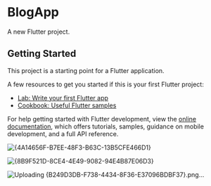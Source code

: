 # BlogApp

A new Flutter project.

## Getting Started

This project is a starting point for a Flutter application.

A few resources to get you started if this is your first Flutter project:

- [Lab: Write your first Flutter app](https://docs.flutter.dev/get-started/codelab)
- [Cookbook: Useful Flutter samples](https://docs.flutter.dev/cookbook)

For help getting started with Flutter development, view the
[online documentation](https://docs.flutter.dev/), which offers tutorials,
samples, guidance on mobile development, and a full API reference.

![{4A14656F-B7EE-48F3-B63C-13B5CFE466D1}](https://github.com/user-attachments/assets/de7a39e6-3c23-4ae8-ad49-e144debd05b3)



![{8B9F521D-8CE4-4E49-9082-94E4B87E06D3}](https://github.com/user-attachments/assets/80b6e243-b814-4d0a-bf37-827c7b1d5461)



![Uploading {B249D3DB-F738-4434-8F36-E37096BDBF37}.png…]()


